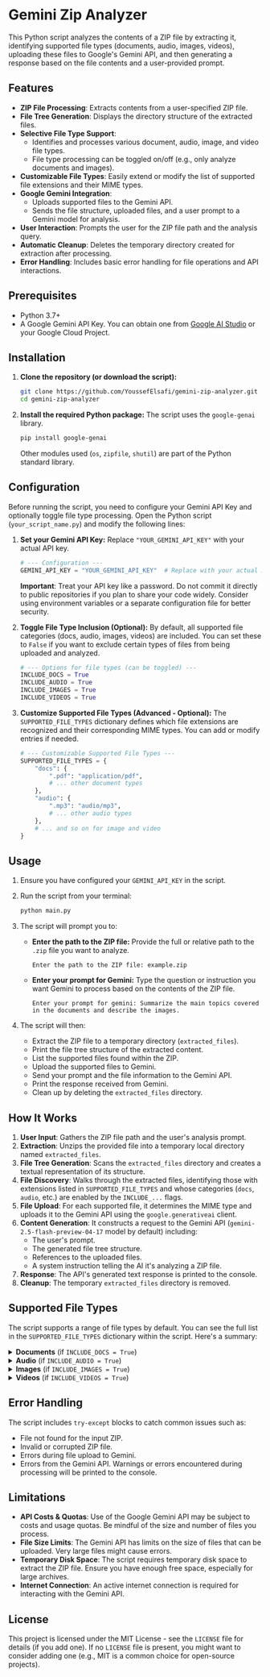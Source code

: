 # Gemini Zip Analyzer

This Python script analyzes the contents of a ZIP file by extracting it, identifying supported file types (documents, audio, images, videos), uploading these files to Google's Gemini API, and then generating a response based on the file contents and a user-provided prompt.

## Features

*   **ZIP File Processing**: Extracts contents from a user-specified ZIP file.
*   **File Tree Generation**: Displays the directory structure of the extracted files.
*   **Selective File Type Support**:
    *   Identifies and processes various document, audio, image, and video file types.
    *   File type processing can be toggled on/off (e.g., only analyze documents and images).
*   **Customizable File Types**: Easily extend or modify the list of supported file extensions and their MIME types.
*   **Google Gemini Integration**:
    *   Uploads supported files to the Gemini API.
    *   Sends the file structure, uploaded files, and a user prompt to a Gemini model for analysis.
*   **User Interaction**: Prompts the user for the ZIP file path and the analysis query.
*   **Automatic Cleanup**: Deletes the temporary directory created for extraction after processing.
*   **Error Handling**: Includes basic error handling for file operations and API interactions.

## Prerequisites

*   Python 3.7+
*   A Google Gemini API Key. You can obtain one from [Google AI Studio](https://aistudio.google.com/app/apikey) or your Google Cloud Project.

## Installation

1.  **Clone the repository (or download the script):**
    ```bash
    git clone https://github.com/YoussefElsafi/gemini-zip-analyzer.git
    cd gemini-zip-analyzer
    ```

2.  **Install the required Python package:**
    The script uses the `google-genai` library.
    ```bash
    pip install google-genai
    ```
    Other modules used (`os`, `zipfile`, `shutil`) are part of the Python standard library.

## Configuration

Before running the script, you need to configure your Gemini API Key and optionally toggle file type processing. Open the Python script (`your_script_name.py`) and modify the following lines:

1.  **Set your Gemini API Key:**
    Replace `"YOUR_GEMINI_API_KEY"` with your actual API key.
    ```python
    # --- Configuration ---
    GEMINI_API_KEY = "YOUR_GEMINI_API_KEY"  # Replace with your actual API key
    ```
    **Important**: Treat your API key like a password. Do not commit it directly to public repositories if you plan to share your code widely. Consider using environment variables or a separate configuration file for better security.

2.  **Toggle File Type Inclusion (Optional):**
    By default, all supported file categories (docs, audio, images, videos) are included. You can set these to `False` if you want to exclude certain types of files from being uploaded and analyzed.
    ```python
    # --- Options for file types (can be toggled) ---
    INCLUDE_DOCS = True
    INCLUDE_AUDIO = True
    INCLUDE_IMAGES = True
    INCLUDE_VIDEOS = True
    ```

3.  **Customize Supported File Types (Advanced - Optional):**
    The `SUPPORTED_FILE_TYPES` dictionary defines which file extensions are recognized and their corresponding MIME types. You can add or modify entries if needed.
    ```python
    # --- Customizable Supported File Types ---
    SUPPORTED_FILE_TYPES = {
        "docs": {
            ".pdf": "application/pdf",
            # ... other document types
        },
        "audio": {
            ".mp3": "audio/mp3",
            # ... other audio types
        },
        # ... and so on for image and video
    }
    ```

## Usage

1.  Ensure you have configured your `GEMINI_API_KEY` in the script.
2.  Run the script from your terminal:
    ```bash
    python main.py
    ```

3.  The script will prompt you to:
    *   **Enter the path to the ZIP file:** Provide the full or relative path to the `.zip` file you want to analyze.
        ```
        Enter the path to the ZIP file: example.zip
        ```
    *   **Enter your prompt for Gemini:** Type the question or instruction you want Gemini to process based on the contents of the ZIP file.
        ```
        Enter your prompt for gemini: Summarize the main topics covered in the documents and describe the images.
        ```

4.  The script will then:
    *   Extract the ZIP file to a temporary directory (`extracted_files`).
    *   Print the file tree structure of the extracted content.
    *   List the supported files found within the ZIP.
    *   Upload the supported files to Gemini.
    *   Send your prompt and the file information to the Gemini API.
    *   Print the response received from Gemini.
    *   Clean up by deleting the `extracted_files` directory.

## How It Works

1.  **User Input**: Gathers the ZIP file path and the user's analysis prompt.
2.  **Extraction**: Unzips the provided file into a temporary local directory named `extracted_files`.
3.  **File Tree Generation**: Scans the `extracted_files` directory and creates a textual representation of its structure.
4.  **File Discovery**: Walks through the extracted files, identifying those with extensions listed in `SUPPORTED_FILE_TYPES` and whose categories (`docs`, `audio`, etc.) are enabled by the `INCLUDE_...` flags.
5.  **File Upload**: For each supported file, it determines the MIME type and uploads it to the Gemini API using the `google.generativeai` client.
6.  **Content Generation**: It constructs a request to the Gemini API (`gemini-2.5-flash-preview-04-17` model by default) including:
    *   The user's prompt.
    *   The generated file tree structure.
    *   References to the uploaded files.
    *   A system instruction telling the AI it's analyzing a ZIP file.
7.  **Response**: The API's generated text response is printed to the console.
8.  **Cleanup**: The temporary `extracted_files` directory is removed.

## Supported File Types

The script supports a range of file types by default. You can see the full list in the `SUPPORTED_FILE_TYPES` dictionary within the script. Here's a summary:

<details>
<summary><strong>Documents</strong> (if <code>INCLUDE_DOCS = True</code>)</summary>

*   .pdf, .js, .py, .txt, .html, .css, .md, .csv, .xml, .rtf
</details>

<details>
<summary><strong>Audio</strong> (if <code>INCLUDE_AUDIO = True</code>)</summary>

*   .wav, .mp3, .aiff, .aac, .ogg, .flac
</details>

<details>
<summary><strong>Images</strong> (if <code>INCLUDE_IMAGES = True</code>)</summary>

*   .png, .jpeg, .jpg, .webp, .heic, .heif
</details>

<details>
<summary><strong>Videos</strong> (if <code>INCLUDE_VIDEOS = True</code>)</summary>

*   .mp4, .mpeg, .mpg, .mov, .avi, .flv, .webm, .wmv, .3gp
</details>

## Error Handling

The script includes `try-except` blocks to catch common issues such as:
*   File not found for the input ZIP.
*   Invalid or corrupted ZIP file.
*   Errors during file upload to Gemini.
*   Errors from the Gemini API.
Warnings or errors encountered during processing will be printed to the console.

## Limitations

*   **API Costs & Quotas**: Use of the Google Gemini API may be subject to costs and usage quotas. Be mindful of the size and number of files you process.
*   **File Size Limits**: The Gemini API has limits on the size of files that can be uploaded. Very large files might cause errors.
*   **Temporary Disk Space**: The script requires temporary disk space to extract the ZIP file. Ensure you have enough free space, especially for large archives.
*   **Internet Connection**: An active internet connection is required for interacting with the Gemini API.

## License

This project is licensed under the MIT License - see the `LICENSE` file for details (if you add one). If no `LICENSE` file is present, you might want to consider adding one (e.g., MIT is a common choice for open-source projects).
